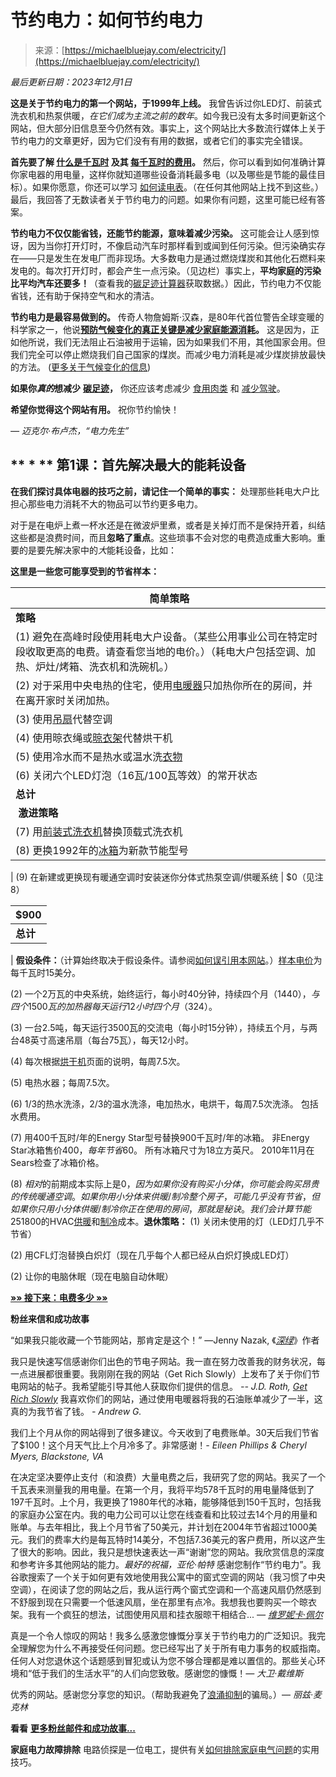 <!--yml

分类：未分类

date: 2024-05-27 14:45:27

-->

# 节约电力：如何节约电力

> 来源：[https://michaelbluejay.com/electricity/](https://michaelbluejay.com/electricity/)

*最后更新日期：2023年12月1日*

**这是关于节约电力的第一个网站，于1999年上线。** 我曾告诉过你LED灯、前装式洗衣机和热泵供暖，*在它们成为主流之前的数年*。如今我已没有太多时间更新这个网站，但大部分旧信息至今仍然有效。事实上，这个网站比大多数流行媒体上关于节约电力的文章更好，因为它们没有有用的数据，或者它们的事实完全错误。

**首先要了解 [什么是千瓦时](cost.html) 及其 [每千瓦时的费用](cost.html)。** 然后，你可以看到如何准确计算你家电器的用电量，这样你就知道哪些设备消耗最多电（以及哪些是节能的最佳目标）。如果你愿意，你还可以学习 [如何读电表](measure.html)。（在任何其他网站上找不到这些。）最后，我回答了无数读者关于节约电力的问题。如果你有问题，这里可能已经有答案。

**节约电力不仅仅能省钱，还能节约能源，意味着减少污染。** 这可能会让人感到惊讶，因为当你打开灯时，不像启动汽车时那样看到或闻到任何污染。但污染确实存在——只是发生在发电厂而非现场。大多数电力是通过燃烧煤炭和其他化石燃料来发电的。每次打开灯时，都会产生一点污染。（见边栏）事实上，**平均家庭的污染比平均汽车还要多！**（查看我的[碳足迹计算器](carboncalculator.html)获取数据。）因此，节约电力不仅能省钱，还有助于保持空气和水的清洁。

**节约电力是最容易做到的。** 传奇人物詹姆斯·汉森，是80年代首位警告全球变暖的科学家之一，他说[**预防气候变化的真正关键是减少家庭能源消耗**](http://www.washingtonpost.com/wp-dyn/content/article/2008/06/23/AR2008062301920.html?hpid=opinionsbox1)**。** 这是因为，正如他所说，我们无法阻止石油被用于运输，因为如果我们不用，其他国家会用。但我们完全可以停止燃烧我们自己国家的煤炭。而减少电力消耗是减少煤炭排放最快的方法。 ([更多关于气候变化的信息](climatechange.html))

**如果你*真的*想减少** [**碳足迹**](carboncalculator.html)**，** 你还应该考虑减少 [食用肉类](/veg/environment.html) 和 [减少驾驶](http://BicycleUniverse.info/)。

**希望你觉得这个网站有用。** 祝你节约愉快！

*— 迈克尔·布卢杰，“电力先生”*

## ** * ** 第1课：首先解决最大的能耗设备

**在我们探讨具体电器的技巧之前，请记住一个简单的事实：** 处理那些耗电大户比担心那些电力消耗不大的物品可以节约更多电力。

对于是在电炉上煮一杯水还是在微波炉里煮，或者是关掉灯而不是保持开着，纠结这些都是浪费时间，而且**忽略了重点**。这些琐事不会对您的电费造成重大影响。重要的是要先解决家中的*大*能耗设备，比如：

**这里是一些您可能享受到的节省样本：**

|  **简单策略** |
| --- |
| **策略** | **前期成本** | **每年潜在节省** |
| (1) 避免在高峰时段使用耗电大户设备。（某些公用事业公司在特定时段收取更高的电费。请查看您当地的电价。）（耗电大户包括空调、加热、炉灶/烤箱、洗衣机和洗碗机。） | $0 | **[$1200](https://www.dailydot.com/news/how-to-lower-your-electricity-bill/)** |
| (2) 对于采用中央电热的住宅，使用[电暖器](heating.html)只加热你所在的房间，并在离开家时关闭加热。 | $80 | **$1116** |
| (3) 使用[吊扇](cooling.html)代替空调 | $100 | **$438** |
| (4) 使用晾衣绳或[晾衣架](laundry.html)代替烘干机 | $20 | **$196** |
| (5) 使用冷水而不是热水或温水洗[衣物](laundry.html) | 无 | **$152** |
| (6) 关闭六个LED灯泡（16瓦/100瓦等效）的常开状态 | $0 | **$131** |
| **总计** | **$200 *一次*** | **$3233 *每年*** |
|  **激进策略** |
| (7) 用[前装式洗衣机](laundry.html)替换顶载式洗衣机 | $500 | **$99** |
| (8) 更换1992年的[冰箱](refrigerators.html)为新款节能型号 | $440  | **$75** |

| (9) 在新建或更换现有暖通空调时安装迷你分体式热泵空调/供暖系统 | $0（见注8）

| **$900** |
| --- |
| **总计** | **$940 *一次*** | **$1074 *每年*** |

| **假设条件：**（计算始终取决于假设条件。请参阅[如何误引用本网站](misquote.html)。）[样本电价](cost.html)为每千瓦时15美分。

(2) 一个2万瓦的中央系统，始终运行，每小时40分钟，持续四个月（$1440），与四个1500瓦的加热器每天运行12小时四个月（$324）。

(3) 一台2.5吨，每天运行3500瓦的交流电（每小时15分钟），持续五个月，与两台48英寸高速吊扇（每台75瓦），每天12小时。

(4) 每次根据[烘干机](dryers.html)页面的说明，每周7.5次。

(5) 电热水器；每周7.5次。

(6) 1/3的热水洗涤，2/3的温水洗涤，电加热水，电烘干，每周7.5次洗涤。 包括水费用。

(7) 用400千瓦时/年的Energy Star型号替换900千瓦时/年的冰箱。 非Energy Star冰箱售价$400，每年节省$60。 所有冰箱尺寸为18立方英尺。 2010年11月在Sears检查了冰箱价格。

(8) *相对*的前期成本实际上是$0，因为如果你没有购买小分体，你可能会购买昂贵的传统暖通空调。如果你用小分体来供暖/制冷整个房子，可能几乎没有节省，但如果你只用小分体供暖/制冷你正在使用的房间，那就是秘诀。我们会计算节能25%，适用于每年$1800的HVAC[供暖](https://www.energysage.com/electricity/house-watts/how-many-watts-does-an-air-source-heat-pump-use/)和[制冷](https://www.forbes.com/home-improvement/hvac/calculate-cost-to-run-ac/)成本。**退休策略：** (1) 关闭未使用的灯（LED灯几乎不节省）

(2) 用CFL灯泡替换白炽灯（现在几乎每个人都已经从白炽灯换成LED灯）

(2) 让你的电脑休眠（现在电脑自动休眠）

[**»» 接下来：电费多少 »»**](cost.html)

**粉丝来信和成功故事**

“如果我只能收藏一个节能网站，那肯定是这个！” —Jenny Nazak, 《[*深绿*](https://amzn.to/2Jdq1GO)》作者

我只是快速写信感谢你们出色的节电子网站。我一直在努力改善我的财务状况，每一点进展都很重要。我刚刚在我的网站（Get Rich Slowly）上发布了关于你们节电网站的帖子。我希望能引导其他人获取你们提供的信息。 *-- J.D. Roth,* [*Get Rich Slowly*](http://www.getrichslowly.org/blog/) 我喜欢你们的网站，通过使用电暖器将我的石油账单减少了一半，这真的为我节省了钱。 *- Andrew G.*

我们上个月从你的网站得到了很多建议。今天收到了电费账单。30天后我们节省了$100！这个月天气比上个月冷多了。非常感谢！*- Eileen Phillips & Cheryl Myers, Blackstone, VA*

在决定坚决要停止支付（和浪费）大量电费之后，我研究了您的网站。我买了一个千瓦表来测量我的用电量。在第一个月，我将平均578千瓦时的用电量降低到了197千瓦时。上个月，我更换了1980年代的冰箱，能够降低到150千瓦时，包括我的家庭办公室在内。我的电力公司可以让您在线查看和比较过去14个月的用量和账单。与去年相比，我上个月节省了50美元，并计划在2004年节省超过1000美元。我们的费率大约是每瓦特时14美分，不包括7.36美元的客户费用，所以这产生了很大的影响。因此，我只是想快速表达一声“谢谢”您的网站。我欣赏信息的深度和参考许多其他网站的能力。*最好的祝福，亚伦·帕特* 感谢您制作“节约电力”。我谷歌搜索了一个关于如何更有效地使用我公寓中的窗式空调的网站（我习惯了中央空调），在阅读了您的网站之后，我从运行两个窗式空调和一个高速风扇仍然感到不舒服到现在只需要一个低速风扇，坐在那里有点冷。我想我也要购买一个晾衣架。我有一个疯狂的想法，试图使用风扇和挂衣服晾干相结合... *—* [*维罗妮卡·佩尔*](http://www.veronicapare.com/)

真是一个令人惊叹的网站！我多么感激您慷慨分享关于节约电力的广泛知识。我完全理解您为什么不再接受任何问题。您已经写出了关于所有电力事务的权威指南。任何人对您退休这个话题感到冒犯或认为您不够合理都是难以置信的。那些关心环境和“低于我们的生活水平”的人们向您致敬。感谢您的慷慨！*— 大卫·戴维斯*

优秀的网站。感谢您分享您的知识。（帮助我避免了[浪涌抑制](commercial.html#surge)的骗局。）— *丽兹·麦克林*

**看看** [**更多粉丝邮件和成功故事...**](fanmail.html)

**家庭电力故障排除** 电路侦探是一位电工，提供有关[如何排除家庭电气问题](http://www.thecircuitdetective.com/)的实用技巧。

